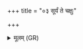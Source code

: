 +++
title = "०३ सूर्यं ते चक्षुः"

+++
<details><summary>मूलम् (GR)</summary>

सूर्यं ते चक्षुः सिषक्तु यातुधान स्वाहा ॥
</details>